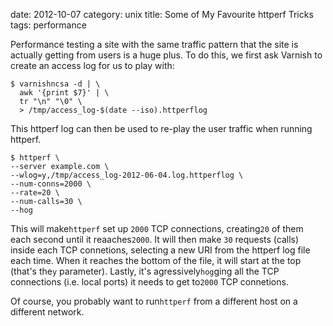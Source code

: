 date:    2012-10-07
category: unix
title: Some of My Favourite httperf Tricks
tags: performance

Performance testing a site with the same traffic pattern that
the site is actually getting from users is a huge plus. To do
this, we first ask Varnish to create an access log for us to
play with:

```
$ varnishncsa -d | \
  awk '{print $7}' | \
  tr "\n" "\0" \
  > /tmp/access_log-$(date --iso).httperflog
```


This httperf log can then be used to re-play the user traffic
when running httperf.

```
$ httperf \
--server example.com \
--wlog=y,/tmp/access_log-2012-06-04.log.httperflog \
--num-conns=2000 \
--rate=20 \
--num-calls=30 \
--hog
```

This will make```httperf``` set up ```2000``` TCP connections,
creating```20``` of them each second until it reaaches```2000```. It
will then make ```30``` requests (calls) inside each TCP connetions,
selecting a new URI from the httperf log file each time. When it
reaches the bottom of the file, it will start at the top (that's
the```y``` parameter). Lastly, it's agressively```hog```ging all the
TCP connections (i.e. local ports) it needs to get to```2000``` TCP
connetions.


Of course, you probably want to run```httperf``` from a different host
on a different network.

